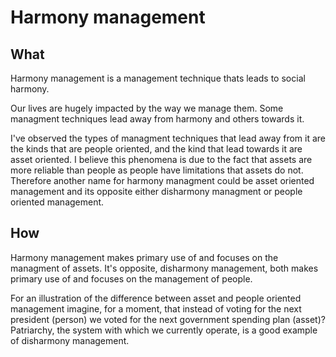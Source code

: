 # Harmony management

## What
Harmony management is a management technique thats leads to social harmony.

Our lives are hugely impacted by the way we manage them. Some managment techniques lead away from harmony and others towards it.

I've observed the types of managment techniques that lead away from it are the kinds that are people oriented, and the kind that lead towards it are asset oriented. I believe this phenomena is due to the fact that assets are more reliable than people as people have limitations that assets do not. Therefore another name for harmony managment could be asset oriented management and its opposite either disharmony managment or people oriented management. 

## How
Harmony management makes primary use of and focuses on the managment of assets. It's opposite, disharmony management, both makes primary use of and focuses on the management of people. 

For an illustration of the difference between asset and people oriented management imagine, for a moment, that instead of voting for the next president (person) we voted for the next government spending plan (asset)? Patriarchy, the system with which we currently operate, is a good example of disharmony management.
